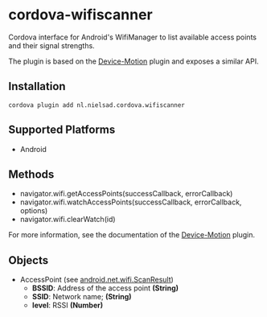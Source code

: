 cordova-wifiscanner
===================

Cordova interface for Android's WifiManager to list available access points and their signal strengths.

The plugin is based on the [Device-Motion](http://plugins.cordova.io/#/package/org.apache.cordova.device-motion) plugin and exposes a similar API.

Installation
------------

    cordova plugin add nl.nielsad.cordova.wifiscanner

Supported Platforms
-------------------

- Android

Methods
-------

- navigator.wifi.getAccessPoints(successCallback, errorCallback)
- navigator.wifi.watchAccessPoints(successCallback, errorCallback, options)
- navigator.wifi.clearWatch(id)

For more information, see the documentation of the [Device-Motion](http://plugins.cordova.io/#/package/org.apache.cordova.device-motion) plugin.

Objects
-------

- AccessPoint (see [android.net.wifi.ScanResult](http://developer.android.com/reference/android/net/wifi/ScanResult.html))
  - __BSSID__: Address of the access point __(String)__
  - __SSID__: Network name; __(String)__
  - __level__: RSSI __(Number)__
